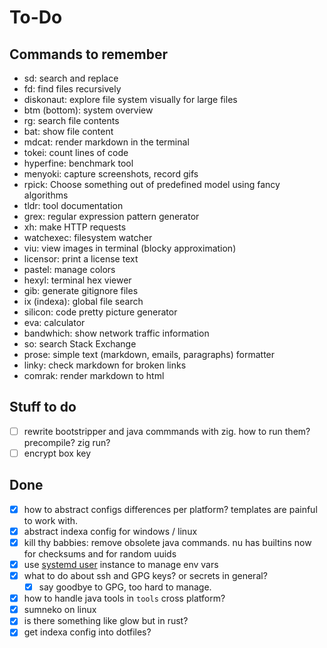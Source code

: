 # To-Do

## Commands to remember

- sd: search and replace
- fd: find files recursively
- diskonaut: explore file system visually for large files
- btm (bottom): system overview
- rg: search file contents
- bat: show file content
- mdcat: render markdown in the terminal
- tokei: count lines of code
- hyperfine: benchmark tool
- menyoki: capture screenshots, record gifs
- rpick: Choose something out of predefined model using fancy algorithms
- tldr: tool documentation
- grex: regular expression pattern generator
- xh: make HTTP requests
- watchexec: filesystem watcher
- viu: view images in terminal (blocky approximation)
- licensor: print a license text
- pastel: manage colors
- hexyl: terminal hex viewer
- gib: generate gitignore files
- ix (indexa): global file search
- silicon: code pretty picture generator
- eva: calculator
- bandwhich: show network traffic information
- so: search Stack Exchange 
- prose: simple text (markdown, emails, paragraphs) formatter
- linky: check markdown for broken links
- comrak: render markdown to html

## Stuff to do

- [ ] rewrite bootstripper and java commmands with zig. how to run them? precompile? zig run?
- [ ] encrypt box key

## Done

- [x] how to abstract configs differences per platform? templates are painful to work with.
- [x] abstract indexa config for windows / linux
- [x] kill thy babbies: remove obsolete java commands. nu has builtins now for checksums and for random uuids
- [x] use [systemd user] instance to manage env vars
- [x] what to do about ssh and GPG keys? or secrets in general?
  - [x] say goodbye to GPG, too hard to manage.
- [x] how to handle java tools in `tools` cross platform?
- [x] sumneko on linux
- [x] is there something like glow but in rust?
- [x] get indexa config into dotfiles?

[systemd user]: https://wiki.archlinux.org/title/Systemd/User
